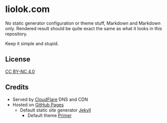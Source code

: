 # liolok.com

No static generator configuration or theme stuff, Markdown and Markdown only. Rendered result should be quite exact the same as what it looks in this repository.

Keep it simple and stupid.

## License

[CC BY-NC 4.0](https://creativecommons.org/licenses/by-nc/4.0/ "Attribution-NonCommercial 4.0 International")

## Credits

- Served by [CloudFlare][cloudflare] DNS and CDN
- Hosted on [GitHub Pages][gh-pages]
    - Default static site generator [Jekyll][generator]
        - Default theme [Primer][theme]

[cloudflare]: https://www.cloudflare.com "Cloudflare - The Web Performance & Security Company | Cloudflare"
[gh-pages]: https://pages.github.com "GitHub Pages | Websites for you and your projects, hosted directly from your GitHub repository. Just edit, push, and your changes are live."
[generator]: https://jekyllrb.com "Jekyll • Simple, blog-aware, static sites | Transform your plain text into static websites and blogs"
[theme]: https://github.com/pages-themes/primer "pages-themes/primer: Primer is a Jekyll theme for GitHub Pages"
